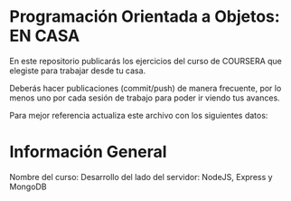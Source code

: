 # Programación Orientada a Objetos: EN CASA

En este repositorio publicarás los ejercicios del curso de COURSERA que elegiste para trabajar desde tu casa.

Deberás hacer publicaciones (commit/push) de manera frecuente, por lo menos uno por cada sesión de trabajo para poder ir viendo tus avances.

Para mejor referencia actualiza este archivo con los siguientes datos:

# Información General

Nombre del curso: Desarrollo del lado del servidor: NodeJS, Express y MongoDB
